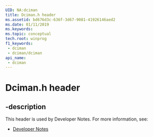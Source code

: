 ```yaml
---
UID: NA:dciman
title: Dciman.h header
ms.assetid: bd676d3c-636f-3d67-9081-41926146aed2
ms.date: 01/11/2019
ms.keywords: 
ms.topic: conceptual
tech.root: winprog
f1_keywords:
 - dciman
 - dciman/dciman
api_name:
 - dciman
---
```


# Dciman.h header


## -description

This header is used by Developer Notes. For more information, see:

- [Developer Notes](../_winprog/index.md)

